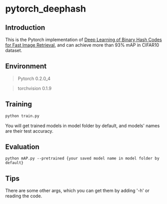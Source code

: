 # pytorch_deephash

## Introduction

This is the Pytorch implementation of [Deep Learning of Binary Hash Codes for Fast Image Retrieval](https://github.com/kevinlin311tw/caffe-cvprw15), and can achieve more than 93% mAP in CIFAR10 dataset.

## Environment

> Pytorch 0.2.0_4

> torchvision 0.1.9

## Training

```python
python train.py
```

You will get trained models in model folder by default, and models' names are their test accuracy.

## Evaluation

```shell
python mAP.py --pretrained {your saved model name in model folder by default}
```

## Tips

There are some other args, which you can get them by adding '-h' or reading the code.
